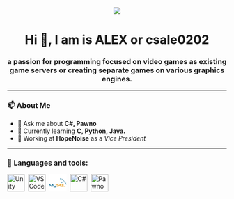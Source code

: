 <div id"header" align="center">
  <img src= "https://i.pinimg.com/originals/c6/33/c2/c633c20ede82f0e0ced7d570dbe3a1f3.gif" width="300" height"400" />
  <h1 align="center">Hi 👋, I am is ALEX or csale0202</h1>
  <h3 align="center">a passion for programming focused on video games as existing game servers or creating separate games on various graphics engines.</h3>

</div>

--- 

### 📫 About Me
-  🌱 Ask me about **C#, Pawno**
-  🌱 Currently learning **C, Python, Java.**
-  🔭 Working at **HopeNoise** as a *Vice President*

---

<div align"left">
    <h3> 🧰 Languages and tools: </h3>
    <div>
        <img src="https://cdn.icon-icons.com/icons2/615/PNG/256/Unity_icon-icons.com_56592.png" title="Unity" width="40" height="40" />&nbsp;
        <img src="https://cdn.icon-icons.com/icons2/2107/PNG/512/file_type_vscode_icon_130084.png" title="VS Code" width="40" height="40" />&nbsp;
        <img src="https://raw.githubusercontent.com/devicons/devicon/1119b9f84c0290e0f0b38982099a2bd027a48bf1/icons/mysql/mysql-original-wordmark.svg" title="MySQL" width="40" height="40" />&nbsp;
        <img src="https://cdn-icons-png.flaticon.com/512/6132/6132221.png" title="C#" width="40" height="40" />&nbsp;
        <img src="https://www.freeiconspng.com/thumbs/pawn-icon/pawn-icon-2.png" title="Pawno" width="40" height="40" />&nbsp;
  
  
</div>

<!--
**csale0202/csale0202** is a ✨ _special_ ✨ repository because its `README.md` (this file) appears on your GitHub profile.

Here are some ideas to get you started:

- 🔭 I’m currently working on ...
- 🌱 I’m currently learning ...
- 👯 I’m looking to collaborate on ...
- 🤔 I’m looking for help with ...
- 💬 Ask me about ...
- 📫 How to reach me: ...
- 😄 Pronouns: ...
- ⚡ Fun fact: ...
-->
